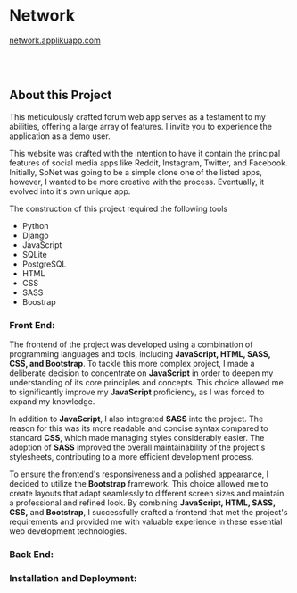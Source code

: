 # Network

<a href="https://network.applikuapp.com">network.applikuapp.com</a>

<br/>

<br/>

<h2>About this Project</h2>
<p>This meticulously crafted forum web app serves as a testament to my abilities, offering a large array of features. I invite you to experience the application as a demo user.</p>
<p>This website was crafted with the intention to have it contain the principal features of social media apps like Reddit, Instagram, Twitter, and Facebook. Initially, SoNet was going to be a simple clone one of the listed apps, however, I wanted to be more creative with the process. 
Eventually, it evolved into it's own unique app.</p>
<p>The construction of this project required the following tools<p>
<ul> 
    <li>Python</li>
    <li>Django</li>
    <li>JavaScript</li>
    <li>SQLite</li>
    <li>PostgreSQL</li>
    <li>HTML</li>
    <li>CSS</li>
    <li>SASS</li>
    <li>Boostrap</li>
</ul>

<h3>Front End:</h3>
<p>The frontend of the project was developed using a combination of programming languages and tools, including <b>JavaScript, HTML, SASS, CSS, and Bootstrap</b>. To tackle this more complex project, I made a deliberate decision to concentrate on <b>JavaScript</b> in order to deepen my understanding of its core principles and concepts. This choice allowed me to significantly improve my <b>JavaScript</b> proficiency, as I was forced to expand my knowledge.</p>
<p>In addition to <b>JavaScript</b>, I also integrated <b>SASS</b> into the project. The reason for this was its more readable and concise syntax compared to standard <b>CSS</b>, which made managing styles considerably easier. The adoption of <b>SASS</b> improved the overall maintainability of the project's stylesheets, contributing to a more efficient development process.</p>
<p>To ensure the frontend's responsiveness and a polished appearance, I decided to utilize the <b>Bootstrap</b> framework. This choice allowed me to create layouts that adapt seamlessly to different screen sizes and maintain a professional and refined look. By combining <b>JavaScript, HTML, SASS, CSS,</b> and <b>Bootstrap</b>, I successfully crafted a frontend that met the project's requirements and provided me with valuable experience in these essential web development technologies.</p>

<h3>Back End:</h3>
<p></p>

<h3>Installation and Deployment:</h3>
<p></p>


